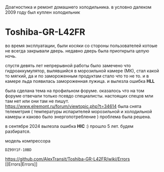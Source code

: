 Доагностика и ремонт домашнего холодильника.
в условно далеком 2009 году был куплен холодильник
# Toshiba-GR-L42FR
во время эксплуатации, были косяки со стороны пользователей котоые не всегда закрывали дверь. недавно дверь была приоткрыта целую ночь.

спустя девять лет непрерывной работы было замечено что гидроаккумулятор, вылявшийся в морозильной камере (МК), стал какой то мягкий, да и по замороженным продуктам стало что то не то. и в камере льда появилась замороженная лужица.
и вылезла ошибка 
**HLL**

была сделана тема на профильном форуме. оказалось что на том форуме отвечали только псевдо специалисты. настоящих спецов мли там нет или они там не пишут.
https://www.elremont.ru/forum/viewtopic.php?t=34614
была снята телеметрия ( температуры испарителей морозильной и холодильной камеры и каково было энергопотребление )
проблема была решена.

в сентябре 2024 вылезла ошибка **HIC** :) прошло 5 лет. будем разбиратся. 

модель компрессора
```
DZ99Y1F-10BD
```

https://github.com/AlexTransit/Toshiba-GR-L42FR/wiki/Errors
[[Errors|Errors]]

